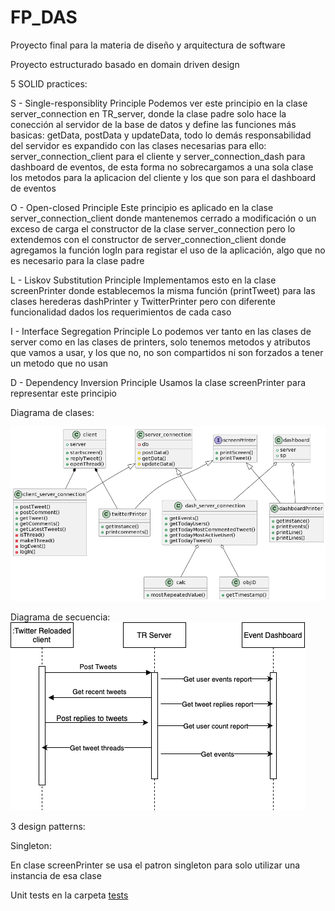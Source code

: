 # FP_DAS
Proyecto final para la materia de diseño y arquitectura de software

Proyecto estructurado basado en domain driven design

 5 SOLID practices:
 
S - Single-responsiblity Principle
Podemos ver este principio en la clase server_connection en TR_server, donde la clase padre solo hace la conección al servidor de la base de datos y define las funciones más basicas: getData, postData y updateData, todo lo demás responsabilidad del servidor es expandido con las clases necesarias para ello: server_connection_client para el cliente y server_connection_dash para dashboard de eventos, de esta forma no sobrecargamos a una sola clase los metodos para la aplicacion del cliente y los que son para el dashboard de eventos

O - Open-closed Principle
Este principio es aplicado en la clase server_connection_client donde mantenemos cerrado a modificación o un exceso de carga el constructor de la clase server_connection pero lo extendemos con el constructor de server_connection_client donde agregamos la función logIn para registar el uso de la aplicación, algo que no es necesario para la clase padre


L - Liskov Substitution Principle
Implementamos esto en la clase screenPrinter donde establecemos la misma función (printTweet) para las clases herederas dashPrinter y TwitterPrinter pero con diferente funcionalidad dados los requerimientos de cada caso


I - Interface Segregation Principle
Lo podemos ver tanto en las clases de server como en las clases de printers, solo tenemos metodos y atributos que vamos a usar, y los que no, no son compartidos ni son forzados a tener un metodo que no usan

D - Dependency Inversion Principle
Usamos la clase screenPrinter para representar este principio

Diagrama de clases: 

![class diagram](/CD.png)

Diagrama de secuencia:
![Sequence diagram](/DS.png)
 
 3 design patterns:

 Singleton:

 En clase screenPrinter se usa el patron singleton para solo utilizar una instancia de esa clase

 

Unit tests en la carpeta [tests](/tests)